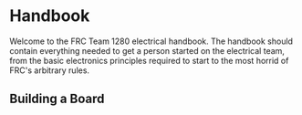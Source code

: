 
# Handbook

Welcome to the FRC Team 1280 electrical handbook. The handbook should contain
everything needed to get a person started on the electrical team, from the
basic electronics principles required to start to the most horrid of FRC's
arbitrary rules.

## Building a Board


